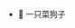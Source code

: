 - 👀 一只菜狗子

<!---
fufudezheng/fufudezheng is a ✨ special ✨ repository because its `README.md` (this file) appears on your GitHub profile.
You can click the Preview link to take a look at your changes.
--->
